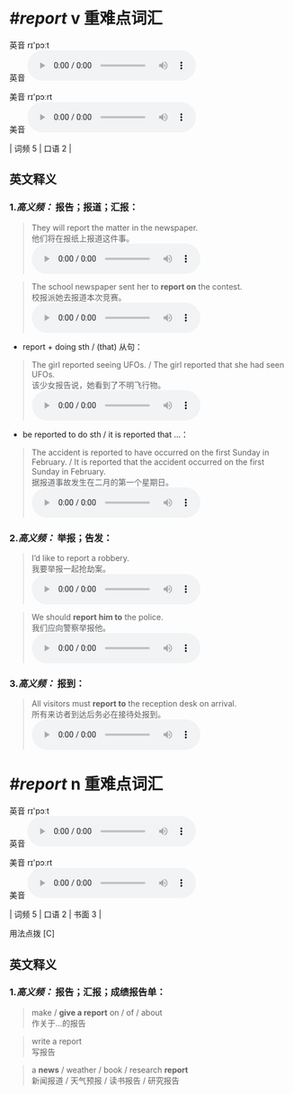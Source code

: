 # ***\#report*** v  重难点词汇
英音 rɪ'pɔːt  
英音
<audio src="./media/report-B.aac" controls="controls"></audio>

美音 rɪ'pɔːrt  
美音
<audio src="./media/report.aac" controls="controls"></audio>



| 词频 5 | 口语 2 |  

英文释义
---
### 1.*高义频：* **报告；报道；汇报：**  

 > They will report the matter in the newspaper.   
 > 他们将在报纸上报道这件事。    
<audio src="./media/report-1.aac" controls="controls"></audio>

 > The school newspaper sent her to **report on** the contest.   
 > 校报派她去报道本次竞赛。    
<audio src="./media/report-2.aac" controls="controls"></audio>

- report + doing sth / (that) 从句：

 > The girl reported seeing UFOs. / The girl reported that she had seen UFOs.  
 > 该少女报告说，她看到了不明飞行物。    
<audio src="./media/report-3.aac" controls="controls"></audio>

- be reported to do sth / it is reported that ...：

 > The accident is reported to have occurred on the first Sunday in February. / It is reported that the accident occurred on the first Sunday in February.   
 > 据报道事故发生在二月的第一个星期日。    
<audio src="./media/report-4.aac" controls="controls"></audio>

### 2.*高义频：* **举报；告发：**  

 > I’d like to report a robbery.   
 > 我要举报一起抢劫案。    
<audio src="./media/report-5.aac" controls="controls"></audio>

 > We should **report him to** the police.   
 > 我们应向警察举报他。    
<audio src="./media/P366 report1.aac" controls="controls"></audio>

### 3.*高义频：* **报到：**  

 > All visitors must **report to** the reception desk on arrival.   
 > 所有来访者到达后务必在接待处报到。    
<audio src="./media/P366 report2.aac" controls="controls"></audio>


# ***\#report*** n  重难点词汇
英音 rɪ'pɔːt  
英音
<audio src="./media/report-B.aac" controls="controls"></audio>

美音 rɪ'pɔːrt  
美音
<audio src="./media/report.aac" controls="controls"></audio>



| 词频 5 | 口语 2 | 书面 3 |  

用法点拨  [C]

英文释义
---
### 1.*高义频：* **报告；汇报；成绩报告单：**  

 > make / **give a report** on / of / about  
 > 作关于…的报告    

 > write a report  
 > 写报告    

 > a **news** / weather / book / research **report**  
 > 新闻报道 / 天气预报 / 读书报告 / 研究报告    


